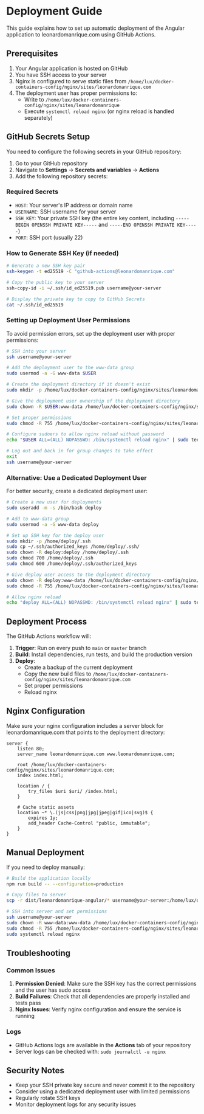 # Deployment Guide

This guide explains how to set up automatic deployment of the Angular application to leonardomanrique.com using GitHub Actions.

## Prerequisites

1. Your Angular application is hosted on GitHub
2. You have SSH access to your server
3. Nginx is configured to serve static files from `/home/lux/docker-containers-config/nginx/sites/leonardomanrique.com`
4. The deployment user has proper permissions to:
   - Write to `/home/lux/docker-containers-config/nginx/sites/leonardomanrique`
   - Execute `systemctl reload nginx` (or nginx reload is handled separately)

## GitHub Secrets Setup

You need to configure the following secrets in your GitHub repository:

1. Go to your GitHub repository
2. Navigate to **Settings** → **Secrets and variables** → **Actions**
3. Add the following repository secrets:

### Required Secrets

- `HOST`: Your server's IP address or domain name
- `USERNAME`: SSH username for your server
- `SSH_KEY`: Your private SSH key (the entire key content, including `-----BEGIN OPENSSH PRIVATE KEY-----` and `-----END OPENSSH PRIVATE KEY-----`)
- `PORT`: SSH port (usually 22)

### How to Generate SSH Key (if needed)

```bash
# Generate a new SSH key pair
ssh-keygen -t ed25519 -C "github-actions@leonardomanrique.com"

# Copy the public key to your server
ssh-copy-id -i ~/.ssh/id_ed25519.pub username@your-server

# Display the private key to copy to GitHub Secrets
cat ~/.ssh/id_ed25519
```

### Setting up Deployment User Permissions

To avoid permission errors, set up the deployment user with proper permissions:

```bash
# SSH into your server
ssh username@your-server

# Add the deployment user to the www-data group
sudo usermod -a -G www-data $USER

# Create the deployment directory if it doesn't exist
sudo mkdir -p /home/lux/docker-containers-config/nginx/sites/leonardomanrique

# Give the deployment user ownership of the deployment directory
sudo chown -R $USER:www-data /home/lux/docker-containers-config/nginx/sites/leonardomanrique

# Set proper permissions
sudo chmod -R 755 /home/lux/docker-containers-config/nginx/sites/leonardomanrique

# Configure sudoers to allow nginx reload without password
echo "$USER ALL=(ALL) NOPASSWD: /bin/systemctl reload nginx" | sudo tee -a /etc/sudoers.d/nginx-reload

# Log out and back in for group changes to take effect
exit
ssh username@your-server
```

### Alternative: Use a Dedicated Deployment User

For better security, create a dedicated deployment user:

```bash
# Create a new user for deployments
sudo useradd -m -s /bin/bash deploy

# Add to www-data group
sudo usermod -a -G www-data deploy

# Set up SSH key for the deploy user
sudo mkdir -p /home/deploy/.ssh
sudo cp ~/.ssh/authorized_keys /home/deploy/.ssh/
sudo chown -R deploy:deploy /home/deploy/.ssh
sudo chmod 700 /home/deploy/.ssh
sudo chmod 600 /home/deploy/.ssh/authorized_keys

# Give deploy user access to the deployment directory
sudo chown -R deploy:www-data /home/lux/docker-containers-config/nginx/sites/leonardomanrique
sudo chmod -R 755 /home/lux/docker-containers-config/nginx/sites/leonardomanrique

# Allow nginx reload
echo "deploy ALL=(ALL) NOPASSWD: /bin/systemctl reload nginx" | sudo tee -a /etc/sudoers.d/nginx-reload
```

## Deployment Process

The GitHub Actions workflow will:

1. **Trigger**: Run on every push to `main` or `master` branch
2. **Build**: Install dependencies, run tests, and build the production version
3. **Deploy**: 
   - Create a backup of the current deployment
   - Copy the new build files to `/home/lux/docker-containers-config/nginx/sites/leonardomanrique.com`
   - Set proper permissions
   - Reload nginx

## Nginx Configuration

Make sure your nginx configuration includes a server block for leonardomanrique.com that points to the deployment directory:

```nginx
server {
    listen 80;
    server_name leonardomanrique.com www.leonardomanrique.com;
    
    root /home/lux/docker-containers-config/nginx/sites/leonardomanrique.com;
    index index.html;
    
    location / {
        try_files $uri $uri/ /index.html;
    }
    
    # Cache static assets
    location ~* \.(js|css|png|jpg|jpeg|gif|ico|svg)$ {
        expires 1y;
        add_header Cache-Control "public, immutable";
    }
}
```

## Manual Deployment

If you need to deploy manually:

```bash
# Build the application locally
npm run build -- --configuration=production

# Copy files to server
scp -r dist/leonardomanrique-angular/* username@your-server:/home/lux/docker-containers-config/nginx/sites/leonardomanrique.com/

# SSH into server and set permissions
ssh username@your-server
sudo chown -R www-data:www-data /home/lux/docker-containers-config/nginx/sites/leonardomanrique.com
sudo chmod -R 755 /home/lux/docker-containers-config/nginx/sites/leonardomanrique.com
sudo systemctl reload nginx
```

## Troubleshooting

### Common Issues

1. **Permission Denied**: Make sure the SSH key has the correct permissions and the user has sudo access
2. **Build Failures**: Check that all dependencies are properly installed and tests pass
3. **Nginx Issues**: Verify nginx configuration and ensure the service is running

### Logs

- GitHub Actions logs are available in the **Actions** tab of your repository
- Server logs can be checked with: `sudo journalctl -u nginx`

## Security Notes

- Keep your SSH private key secure and never commit it to the repository
- Consider using a dedicated deployment user with limited permissions
- Regularly rotate SSH keys
- Monitor deployment logs for any security issues 